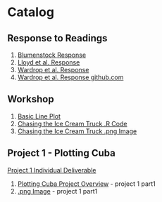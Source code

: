 # Catalog

## Response to Readings

1. [Blumenstock Response](https://github.com/fahm1/Workshop/tree/5afa63ac9cb9b3f961166ac441faf2c1ac0375d4/reading-responses/blumenstock.md) 
2. [Lloyd et al. Response](https://github.com/fahm1/Workshop/tree/5afa63ac9cb9b3f961166ac441faf2c1ac0375d4/reading-responses/lloydresponse.md)
3. [Wardrop et al. Response](reading-responses/wardrop-et-al.-response.md)
4. [Wardrop et al. Response github.com](https://github.com/fahm1/Workshop/blob/master/reading-responses/wardrop-et-al.-response.md)

## Workshop

1. [Basic Line Plot](https://github.com/fahm1/Workshop/blob/master/plot2.png)
2. [Chasing the Ice Cream Truck .R Code](https://github.com/fahm1/Workshop/blob/master/Chasing%20Ice%20Cream%20Truck%20Plot.R)
3. [Chasing the Ice Cream Truck .png Image](https://github.com/fahm1/Workshop/blob/master/Chasing%20Ice%20Cream%20Truck%20Plot.png)

## Project 1 - Plotting Cuba

[Project 1 Individual Deliverable](projects/project-1-individual-deliverable-cuba.md)

1. [Plotting Cuba Project Overview](https://github.com/fahm1/Workshop/blob/master/CubaProject1.md) - project 1 part1
2. [.png Image](https://github.com/fahm1/Workshop/blob/master/Cuba_Plot.png) - project 1 part1


